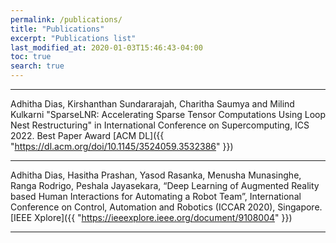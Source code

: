 ```yaml
---
permalink: /publications/
title: "Publications"
excerpt: "Publications list"
last_modified_at: 2020-01-03T15:46:43-04:00
toc: true
search: true
---
```


---

Adhitha Dias, Kirshanthan Sundararajah, Charitha Saumya and Milind Kulkarni "SparseLNR: Accelerating Sparse
Tensor Computations Using Loop Nest Restructuring" in International Conference on Supercomputing, ICS 2022. Best Paper Award [ACM DL]({{ "https://dl.acm.org/doi/10.1145/3524059.3532386" }})

---

Adhitha Dias, Hasitha Prashan, Yasod Rasanka, Menusha Munasinghe, Ranga Rodrigo,
Peshala Jayasekara, “Deep Learning of Augmented Reality based Human Interactions for Automating a Robot Team”,
International Conference on Control, Automation and Robotics (ICCAR 2020), Singapore. [IEEE Xplore]({{ "https://ieeexplore.ieee.org/document/9108004" }})

----